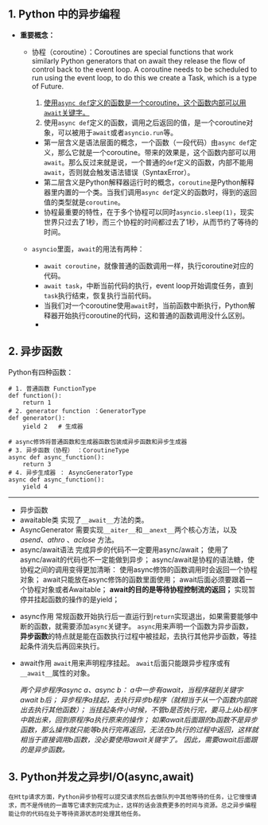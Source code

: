 ## 1. Python 中的异步编程
* **重要概念：**
	* 协程（coroutine）：Coroutines are special functions that work similarly Python generators that on await they release the flow of control back to the event loop. A coroutine needs to be scheduled to run using the event loop, to do this we create a Task, which is a type of Future.
		1. <u>使用`async def`定义的函数是一个coroutine，这个函数内部可以用`await`关键字。</u>
		2. 使用`async def`定义的函数，调用之后返回的值，是一个coroutine对象，可以被用于`await`或者`asyncio.run`等。
		
		- 第一层含义是语法层面的概念，一个函数（一段代码）由`async def`定义，那么它就是一个coroutine。带来的效果是，这个函数内部可以用`await`。那么反过来就是说，一个普通的`def`定义的函数，内部不能用`await`，否则就会触发语法错误（SyntaxError）。
		 - 第二层含义是Python解释器运行时的概念，`coroutine`是Python解释器里内置的一个类。当我们调用`async def`定义的函数时，得到的返回值的类型就是`coroutine`。
		
		* 协程最重要的特性，在于多个协程可以同时`asyncio.sleep(1)`，现实世界只过去了1秒，而三个协程的时间都过去了1秒，从而节约了等待的时间。
	* `asyncio`里面，`await`的用法有两种：
		- `await coroutine`，就像普通的函数调用一样，执行coroutine对应的代码。
		- `await task`，中断当前代码的执行，event loop开始调度任务，直到`task`执行结束，恢复执行当前代码。
		- 当我们对一个coroutine使用`await`时，当前函数中断执行，Python解释器开始执行coroutine的代码，这和普通的函数调用没什么区别。
		- 
## 2. 异步函数
Python有四种函数：
```
# 1. 普通函数 FunctionType
def function():
    return 1
# 2. generator function ：GeneratorType
def generator():
    yield 2   # 生成器

# async修饰将普通函数和生成器函数包装成异步函数和异步生成器
# 3. 异步函数（协程） ：CoroutineType
async def async_function():
    return 3
# 4. 异步生成器 ： AsyncGeneratorType
async def async_function():
    yield 4

```
--- 

* 异步函数
* awaitable类
	实现了`__await__`方法的类。
* AsyncGenerator
    需要实现`__aiter__`和`__anext__`两个核心方法，以及 _asend_、_athro_ 、_aclose_ 方法。
*  async/await语法
	完成异步的代码不一定要用async/await；
	使用了async/await的代码也不一定能做到异步；
	async/await是协程的语法糖，使协程之间的调用变得更加清晰：
	使用async修饰的函数调用时会返回一个协程对象；
	await只能放在async修饰的函数里面使用；
	await后面必须要跟着一个协程对象或者Awaitable；
	**await的目的是等待协程控制流的返回；**
	实现暂停并挂起函数的操作的是yield；
- async作用
    常规函数开始执行后一直运行到`return`实现退出，如果需要能够中断的函数，就需要添加`async`关键字。
    `async`用来声明一个函数为异步函数，**异步函数**的特点就是能在函数执行过程中被挂起，去执行其他异步函数，等挂起条件消失后再回来执行。
* await作用
	`await`用来声明程序挂起。
	`await`后面只能跟异步程序或有`__await__`属性的对象。

	*两个异步程序async a、async b：*
	*a中一步有await，当程序碰到关键字await b后；*
	*异步程序a挂起，去执行异步b程序（就相当于从一个函数内部跳出去执行其他函数）；*
	*当挂起条件小时候，不管b是否执行完，要马上从b程序中跳出来，回到原程序a执行原来的操作；*
	*如果await后面跟的b函数不是异步函数，那么操作就只能等b执行完再返回，无法在b执行的过程中返回，这样就相当于直接调用b函数，没必要使用await关键字了。*
	*因此，需要await后面跟的是异步函数。*

## 3. Python并发之异步I/O(async,await)

	在Http请求方面，Python异步协程可以提交请求然后去做队列中其他等待的任务，让它慢慢请求，而不是传统的一直等它请求到完成为止，这样的话会浪费更多的时间与资源。总之异步编程能让你的代码在处于等待资源状态时处理其他任务。


